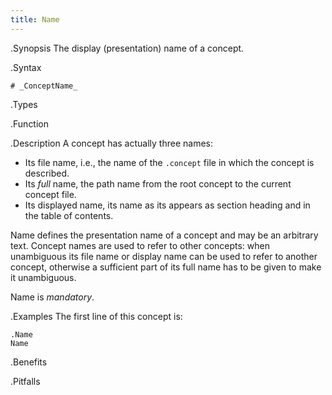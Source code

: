 ```yaml
---
title: Name
---
```


.Synopsis
The display (presentation) name of a concept.

.Syntax
```
# _ConceptName_
```

.Types

.Function

.Description
A concept has actually three names:

* Its file name, i.e., the name of the `.concept` file in which the concept is described.
* Its _full_ name, the path name from the root concept to the current concept file.
* Its displayed name, its name  as its appears as section heading and in the table of contents.

Name defines the presentation name of a concept and may be an arbitrary text. Concept names are used to
refer to other concepts: when unambiguous its file name or display name can be used to refer to another concept, 
otherwise a sufficient part of its full name has to be given to make it unambiguous.

Name is *mandatory*.

.Examples
The first line of this concept is:

```
.Name
Name
```

.Benefits

.Pitfalls

